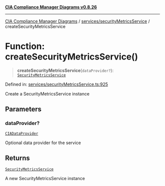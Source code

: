 [**CIA Compliance Manager Diagrams v0.8.26**](../../../README.md)

***

[CIA Compliance Manager Diagrams](../../../modules.md) / [services/securityMetricsService](../README.md) / createSecurityMetricsService

# Function: createSecurityMetricsService()

> **createSecurityMetricsService**(`dataProvider?`): [`SecurityMetricsService`](../classes/SecurityMetricsService.md)

Defined in: [services/securityMetricsService.ts:925](https://github.com/Hack23/cia-compliance-manager/blob/168f1311621722afef33b264085d8ac99d4a3213/src/services/securityMetricsService.ts#L925)

Create a SecurityMetricsService instance

## Parameters

### dataProvider?

[`CIADataProvider`](../../../types/interfaces/CIADataProvider.md)

Optional data provider for the service

## Returns

[`SecurityMetricsService`](../classes/SecurityMetricsService.md)

A new SecurityMetricsService instance
